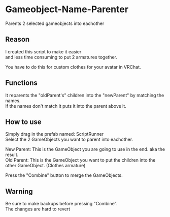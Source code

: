 # Gameobject-Name-Parenter
Parents 2 selected gameobjects into eachother

## Reason
I created this script to make it easier  
and less time consuming to put 2 armatures together.

You have to do this for custom clothes for your avatar
in VRChat.

## Functions
It reparents the "oldParent's" children into the "newParent" by matching the names.  
If the names don't match it puts it into the parent above it.

## How to use
Simply drag in the prefab named: ScriptRunner  
Select the 2 GameObjects you want to parent into eachother.

New Parent: This is the GameObject you are going to use in the end. aka the result.  
Old Parent: This is the GameObject you want to put the children into the other GameObject. (Clothes armature)

Press the "Combine" button to merge the GameObjects.

## Warning
Be sure to make backups before pressing "Combine".  
The changes are hard to revert
